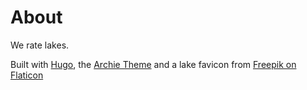 # About

We rate lakes.

Built with [Hugo](https://gohugo.io), the [Archie Theme](https://github.com/athul/archie) and a lake favicon from [Freepik on Flaticon](https://www.flaticon.com/free-icons/lake)
